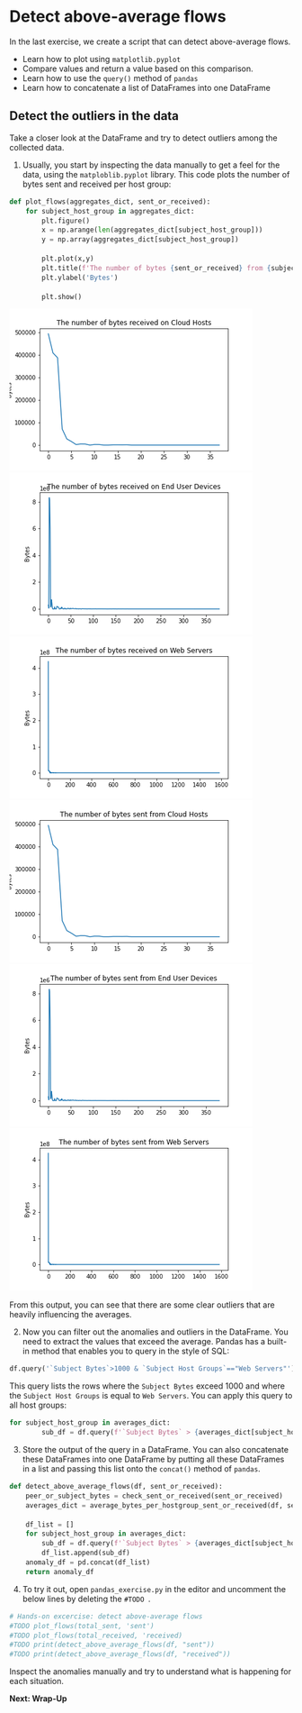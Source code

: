 # Detect above-average flows

In the last exercise, we create a script that can detect above-average flows. 

* Learn how to plot using `matplotlib.pyplot`
* Compare values and return a value based on this comparison. 
* Learn how to use the `query()` method of `pandas`
* Learn how to concatenate a list of DataFrames into one DataFrame

## Detect the outliers in the data

Take a closer look at the DataFrame and try to detect outliers among the collected data. 

1. Usually, you start by inspecting the data manually to get a feel for the data, using the `matploblib.pyplot` library. This code plots the number of bytes sent and received per host group: 

```python
def plot_flows(aggregates_dict, sent_or_received):
    for subject_host_group in aggregates_dict:
        plt.figure()
        x = np.arange(len(aggregates_dict[subject_host_group]))
        y = np.array(aggregates_dict[subject_host_group])

        plt.plot(x,y)
        plt.title(f'The number of bytes {sent_or_received} from {subject_host_group}')
        plt.ylabel('Bytes')
        
        plt.show()
```

![received_cloud](assets/images/flows_received_on_Cloud_Hosts.png)
![received_end_user](assets/images/flows_received_on_End_User_Devices.png)
![received_web_servers](assets/images/flows_received_on_Web_Servers.png)
![sent_cloud](assets/images/flows_sent_from_Cloud_Hosts.png)
![sent_end_user](assets/images/flows_sent_from_End_User_Devices.png)
![sent_web_servers](assets/images/flows_sent_from_Web_Servers.png)

From this output, you can see that there are some clear outliers that are heavily influencing the averages. 

2. Now you can filter out the anomalies and outliers in the DataFrame. You need to extract the values that exceed the average. Pandas has a built-in method that enables you to query in the style of SQL:

```python
df.query('`Subject Bytes`>1000 & `Subject Host Groups`=="Web Servers"')
``` 
This query lists the rows where the `Subject Bytes` exceed 1000 and where the `Subject Host Groups` is equal to `Web Servers`. You can apply this query to all host groups: 

```python 
for subject_host_group in averages_dict:
        sub_df = df.query(f'`Subject Bytes` > {averages_dict[subject_host_group]} & `Subject Host Groups` == "{subject_host_group}"')
```

3. Store the output of the query in a DataFrame. You can also concatenate these DataFrames into one DataFrame by putting all these DataFrames in a list and passing this list onto the `concat()` method of `pandas`. 

```python
def detect_above_average_flows(df, sent_or_received):
    peer_or_subject_bytes = check_sent_or_received(sent_or_received)
    averages_dict = average_bytes_per_hostgroup_sent_or_received(df, sent_or_received)

    df_list = []
    for subject_host_group in averages_dict:
        sub_df = df.query(f'`Subject Bytes` > {averages_dict[subject_host_group]} & `Subject Host Groups` == "{subject_host_group}"')
        df_list.append(sub_df)
    anomaly_df = pd.concat(df_list)
    return anomaly_df
```
4. To try it out, open `pandas_exercise.py` in the editor and uncomment the below lines by deleting the `#TODO `. 

```python
# Hands-on excercise: detect above-average flows
#TODO plot_flows(total_sent, 'sent')
#TODO plot_flows(total_received, 'received)
#TODO print(detect_above_average_flows(df, "sent"))
#TODO print(detect_above_average_flows(df, "received"))
```

Inspect the anomalies manually and try to understand what is happening for each situation. 

**Next: Wrap-Up**